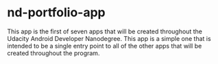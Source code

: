 # nd-portfolio-app

This app is the first of seven apps that will be created throughout the Udacity Android
Developer Nanodegree.  This app is a simple one that is intended to be a single entry
point to all of the other apps that will be created throughout the program.